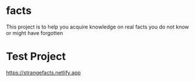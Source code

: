 # facts
This project is to help you acquire knowledge on real facts you do not know or might have forgotten

# Test Project
https://strangefacts.netlify.app
